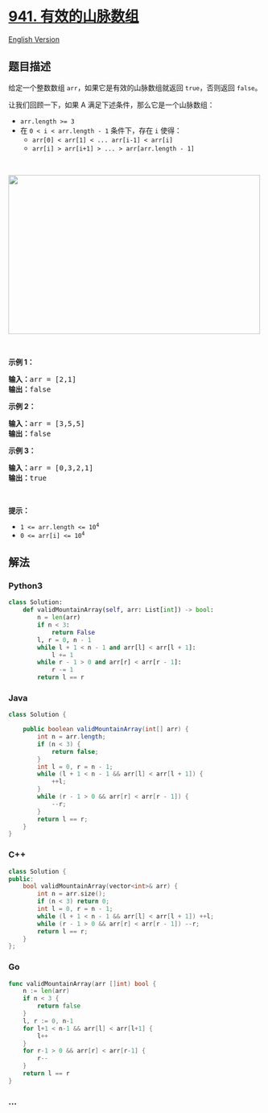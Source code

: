 # [941. 有效的山脉数组](https://leetcode-cn.com/problems/valid-mountain-array)

[English Version](/solution/0900-0999/0941.Valid%20Mountain%20Array/README_EN.md)

## 题目描述

<!-- 这里写题目描述 -->

<p>给定一个整数数组 <code>arr</code>，如果它是有效的山脉数组就返回 <code>true</code>，否则返回 <code>false</code>。</p>

<p>让我们回顾一下，如果 A 满足下述条件，那么它是一个山脉数组：</p>

<ul>
	<li><code>arr.length >= 3</code></li>
	<li>在 <code>0 < i < arr.length - 1</code> 条件下，存在 <code>i</code> 使得：
	<ul>
		<li><code>arr[0] < arr[1] < ... arr[i-1] < arr[i] </code></li>
		<li><code>arr[i] > arr[i+1] > ... > arr[arr.length - 1]</code></li>
	</ul>
	</li>
</ul>

<p> </p>

<p><img alt="" src="https://cdn.jsdelivr.net/gh/doocs/leetcode@main/solution/0900-0999/0941.Valid%20Mountain%20Array/images/hint_valid_mountain_array.png" style="height: 316px; width: 500px;" /></p>

<p> </p>

<p><strong>示例 1：</strong></p>

<pre>
<strong>输入：</strong>arr = [2,1]
<strong>输出：</strong>false
</pre>

<p><strong>示例 2：</strong></p>

<pre>
<strong>输入：</strong>arr = [3,5,5]
<strong>输出：</strong>false
</pre>

<p><strong>示例 3：</strong></p>

<pre>
<strong>输入：</strong>arr = [0,3,2,1]
<strong>输出：</strong>true</pre>

<p> </p>

<p><strong>提示：</strong></p>

<ul>
	<li><code>1 <= arr.length <= 10<sup>4</sup></code></li>
	<li><code>0 <= arr[i] <= 10<sup>4</sup></code></li>
</ul>

## 解法

<!-- 这里可写通用的实现逻辑 -->

<!-- tabs:start -->

### **Python3**

<!-- 这里可写当前语言的特殊实现逻辑 -->

```python
class Solution:
    def validMountainArray(self, arr: List[int]) -> bool:
        n = len(arr)
        if n < 3:
            return False
        l, r = 0, n - 1
        while l + 1 < n - 1 and arr[l] < arr[l + 1]:
            l += 1
        while r - 1 > 0 and arr[r] < arr[r - 1]:
            r -= 1
        return l == r
```

### **Java**

<!-- 这里可写当前语言的特殊实现逻辑 -->

```java
class Solution {

    public boolean validMountainArray(int[] arr) {
        int n = arr.length;
        if (n < 3) {
            return false;
        }
        int l = 0, r = n - 1;
        while (l + 1 < n - 1 && arr[l] < arr[l + 1]) {
            ++l;
        }
        while (r - 1 > 0 && arr[r] < arr[r - 1]) {
            --r;
        }
        return l == r;
    }
}

```

### **C++**

```cpp
class Solution {
public:
    bool validMountainArray(vector<int>& arr) {
        int n = arr.size();
        if (n < 3) return 0;
        int l = 0, r = n - 1;
        while (l + 1 < n - 1 && arr[l] < arr[l + 1]) ++l;
        while (r - 1 > 0 && arr[r] < arr[r - 1]) --r;
        return l == r;
    }
};
```

### **Go**

```go
func validMountainArray(arr []int) bool {
	n := len(arr)
	if n < 3 {
		return false
	}
	l, r := 0, n-1
	for l+1 < n-1 && arr[l] < arr[l+1] {
		l++
	}
	for r-1 > 0 && arr[r] < arr[r-1] {
		r--
	}
	return l == r
}
```

### **...**

```

```

<!-- tabs:end -->
